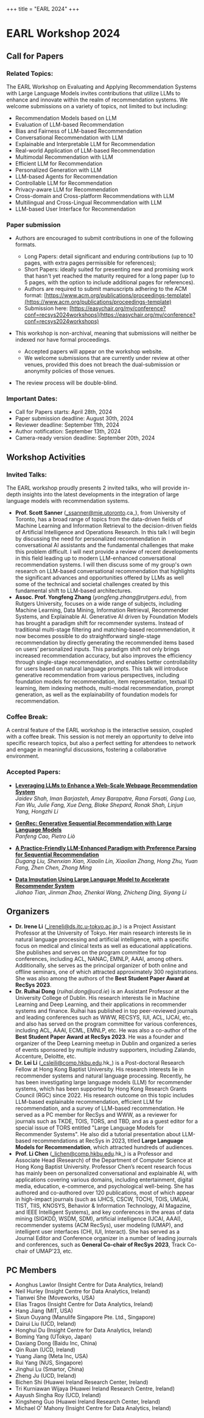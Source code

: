 +++
title = "EARL 2024"
+++

# EARL Workshop 2024
## Call for Papers
### Related Topics:

The EARL Workshop on Evaluating and Applying Recommendation Systems with Large Language Models invites contributions that utilize LLMs to enhance and innovate within the realm of recommendation systems. We welcome submissions on a variety of topics, not limited to but including:

- Recommendation Models based on LLM
- Evaluation of LLM-based Recommendation
- Bias and Fairness of LLM-based Recommendation
- Conversational Recommendation with LLM
- Explainable and Interpretable LLM for Recommendation
- Real-world Application of LLM-based Recommendation
- Multimodal Recommendation with LLM
- Efficient LLM for Recommendation
- Personalized Generation with LLM
- LLM-based Agents for Recommendation
- Controllable LLM for Recommendation
- Privacy-aware LLM for Recommendation
- Cross-domain and Cross-platform Recommendations with LLM
- Multilingual and Cross-Lingual Recommendation with LLM
- LLM-based User Interface for Recommendation

### Paper submission  
- Authors are encouraged to submit contributions in one of the following formats.
  - Long Papers: detail significant and enduring contributions (up to 10 pages, with extra pages permissible for references); 
  - Short Papers: ideally suited for presenting new and promising work that hasn't yet reached the maturity required for a long paper (up to 5 pages, with the option to include additional pages for references). 
  - Authors are required to submit manuscripts adhering to the ACM format: [https://www.acm.org/publications/proceedings-template](https://www.acm.org/publications/proceedings-template) 
  - Submission here: [https://easychair.org/my/conference?conf=recsys2024workshops](https://easychair.org/my/conference?conf=recsys2024workshops) 

- This workshop is non-archival, meaning that submissions will neither be indexed nor have formal proceedings.
  - Accepted papers will appear on the workshop website.
  - We welcome submissions that are currently under review at other venues, provided this does not breach the dual-submission or anonymity policies of those venues.
- The review process will be double-blind.

### Important Dates: 
- Call for Papers starts: April 28th, 2024
- Paper submission deadline: August 30th, 2024
- Reviewer deadline: September 11th, 2024
- Author notification: September 13th, 2024
- Camera-ready version deadline: September 20th, 2024

## Workshop Activities
### Invited Talks:

The EARL workshop proudly presents 2 invited talks, who will provide in-depth insights into the latest developments in the integration of large language models with recommendation systems. 
- **Prof. Scott Sanner** (_ssanner@mie.utoronto.ca_), from University of Toronto, has a broad range of topics from the data-driven fields of Machine Learning and Information Retrieval to the decision-driven fields of Artificial Intelligence and Operations Research. 
In this talk I will begin by discussing the need for personalized recommendation in conversational AI assistants and the fundamental challenges that make this problem difficult.  I will next provide a review of recent developments in this field leading up to modern LLM-enhanced conversational recommendation systems.  I will then discuss some of my group's own research on LLM-based conversational recommendation that highlights the significant advances and opportunities offered by LLMs as well some of the technical and societal challenges created by this fundamental shift to LLM-based architectures.
- **Assoc. Prof. Yongfeng Zhang** (_yongfeng.zhang@rutgers.edu_), from Rutgers University, focuses on a wide range of subjects, including Machine Learning, Data Mining, Information Retrieval, Recommender Systems, and Explainable AI. 
Generative AI driven by Foundation Models has brought a paradigm shift for recommender systems. Instead of traditional multi-stage filtering and matching-based recommendation, it now becomes possible to do straightforward single-stage recommendation by directly generating the recommended items based on users’ personalized inputs. This paradigm shift not only brings increased recommendation accuracy, but also improves the efficiency through single-stage recommendation, and enables better controllability for users based on natural language prompts. This talk will introduce generative recommendation from various perspectives, including foundation models for recommendation, item representation, textual ID learning, item indexing methods, multi-modal recommendation, prompt generation, as well as the explainability of foundation models for recommendation.

### Coffee Break:

A central feature of the EARL workshop is the interactive session, coupled with a coffee break. This session is not merely an opportunity to delve into specific research topics, but also a perfect setting for attendees to network and engage in meaningful discussions, fostering a collaborative environment. 

### Accepted Papers:

- **[Leveraging LLMs to Enhance a Web-Scale Webpage Recommendation System](https://earl-workshop.github.io/pdf/recsys2024-workshops_paper_29.pdf)**  
  *Jaidev Shah, Iman Barjasteh, Amey Barapatre, Rana Forsati, Gang Luo, Fan Wu, Julie Fang, Xue Deng, Blake Shepard, Ronak Shah, Linjun Yang, Hongzhi Li*

- **[GenRec: Generative Sequential Recommendation with Large Language Models](https://earl-workshop.github.io/pdf/recsys2024-workshops_paper_123.pdf)**  
  *Panfeng Cao, Pietro Liò*

- **[A Practice-Friendly LLM-Enhanced Paradigm with Preference Parsing for Sequential Recommendation](https://earl-workshop.github.io/pdf/recsys2024-workshops_paper_45.pdf)**  
  *Dugang Liu, Shenxian Xian, Xiaolin Lin, Xiaolian Zhang, Hong Zhu, Yuan Fang, Zhen Chen, Zhong Ming*

- **[Data Imputation Using Large Language Model to Accelerate Recommender System](https://earl-workshop.github.io/pdf/recsys2024-workshops_paper_48.pdf)**  
  *Jiahao Tian, Jinman Zhao, Zhenkai Wang, Zhicheng Ding, Siyang Li*

## Organizers

- **Dr. Irene Li** (_ireneli@ds.itc.u-tokyo.ac.jp_) is a Project Assistant Professor at the University of Tokyo. Her main research interests lie in natural language processing and artificial intelligence, with a specific focus on medical and clinical texts as well as educational applications. She publishes and serves on the program committee for top conferences, including ACL, NANAC, EMNLP, AAAI, among others. Additionally, she serves as the principal organizer of both online and offline seminars, one of which attracted approximately 300 registrations. She was also among the authors of the **Best Student Paper Award at RecSys 2023**.
- **Dr. Ruihai Dong** (_ruihai.dong@ucd.ie_) is an Assistant Professor at the University College of Dublin. His research interests lie in Machine Learning and Deep Learning, and their applications in recommender systems and finance. Ruihai has published in top peer-reviewed journals and leading conferences such as WWW, RECSYS, IUI, ACL, IJCAI, etc., and also has served on the program committee for various conferences, including ACL, AAAI, ECML, EMNLP, etc. He was also a co-author of the **Best Student Paper Award at RecSys 2023**. He was a founder and organizer of the Deep Learning meetup in Dublin and organized a series of events sponsored by multiple industry supporters, including Zalando, Accenture, Deloitte, etc.
- **Dr. Lei Li** (_csleili@comp.hkbu.edu.hk_) is a Post-doctoral Research Fellow at Hong Kong Baptist University. His research interests lie in recommender systems and natural language processing. Recently, he has been investigating large language models (LLM) for recommender systems, which has been supported by Hong Kong Research Grants Council (RGC) since 2022. His research outcome on this topic includes LLM-based explainable recommendation, efficient LLM for recommendation, and a survey of LLM-based recommendation. He served as a PC member for RecSys and WWW, as a reviewer for journals such as TKDE, TOIS, TORS, and TBD, and as a guest editor for a special issue of TORS entitled "Large Language Models for Recommender Systems". He also did a tutorial presentation about LLM-based recommendations at RecSys in 2023, titled **Large Language Models for Recommendation**, which attracted hundreds of audiences.
- **Prof. Li Chen** (_lichen@comp.hkbu.edu.hk_) is a Professor and Associate Head (Research) of the Department of Computer Science at Hong Kong Baptist University. Professor Chen’s recent research focus has mainly been on personalized conversational and explainable AI, with applications covering various domains, including entertainment, digital media, education, e-commerce, and psychological well-being. She has authored and co-authored over 120 publications, most of which appear in high-impact journals (such as IJHCS, CSCW, TOCHI, TOIS, UMUAI, TIST, TIIS, KNOSYS, Behavior & Information Technology, AI Magazine, and IEEE Intelligent Systems), and key conferences in the areas of data mining (SIGKDD, WSDM, SDM), artificial intelligence (IJCAI, AAAI), recommender systems (ACM RecSys), user modeling (UMAP), and intelligent user interfaces (CHI, IUI, Interact). She has served as a Journal Editor and Conference organizer in a number of leading journals and conferences, such as **General Co-chair of RecSys 2023**, Track Co-chair of UMAP'23, etc.

## PC Members

- Aonghus Lawlor (Insight Centre for Data Analytics, Ireland)
- Neil Hurley (Insight Centre for Data Analytics, Ireland)
- Tianwei She (Moveworks, USA)
- Elias Tragos (Insight Centre for Data Analytics, Ireland)
- Hang Jiang (MIT, USA)
- Sixun Ouyang (Manulife Singapore Pte. Ltd., Singapore)
- Dairui Liu (UCD, Ireland)
- Honghui Du (Insight Centre for Data Analytics, Ireland)
- Boming Yang (UTokyo, Japan)
- Daxiang Dong (Baidu Inc, China)
- Qin Ruan (UCD, Ireland)
- Yuang Jiang (Meta Inc, USA)
- Rui Yang (NUS, Singapore)
- Jinghui Lu (Smartor, China)
- Zheng Ju (UCD, Ireland)
- Bichen Shi (Huawei Ireland Research Center, Ireland)
- Tri Kurniawan Wijaya (Huawei Ireland Research Centre, Ireland)
- Aayush Singha Roy (UCD, Ireland)
- Xingsheng Guo (Huawei Ireland Research Center, Ireland)
- Michael O' Mahony (Insight Centre for Data Analytics, Ireland)
